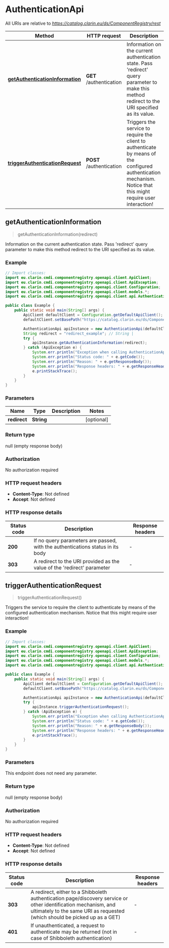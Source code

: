 # AuthenticationApi

All URIs are relative to *https://catalog.clarin.eu/ds/ComponentRegistry/rest*

| Method | HTTP request | Description |
|------------- | ------------- | -------------|
| [**getAuthenticationInformation**](AuthenticationApi.md#getAuthenticationInformation) | **GET** /authentication | Information on the current authentication state. Pass &#39;redirect&#39; query parameter to make this method redirect to the URI specified as its value. |
| [**triggerAuthenticationRequest**](AuthenticationApi.md#triggerAuthenticationRequest) | **POST** /authentication | Triggers the service to require the client to authenticate by means of the configured authentication mechanism. Notice that this might require user interaction! |



## getAuthenticationInformation

> getAuthenticationInformation(redirect)

Information on the current authentication state. Pass &#39;redirect&#39; query parameter to make this method redirect to the URI specified as its value.

### Example

```java
// Import classes:
import eu.clarin.cmdi.componentregistry.openapi.client.ApiClient;
import eu.clarin.cmdi.componentregistry.openapi.client.ApiException;
import eu.clarin.cmdi.componentregistry.openapi.client.Configuration;
import eu.clarin.cmdi.componentregistry.openapi.client.models.*;
import eu.clarin.cmdi.componentregistry.openapi.client.api.AuthenticationApi;

public class Example {
    public static void main(String[] args) {
        ApiClient defaultClient = Configuration.getDefaultApiClient();
        defaultClient.setBasePath("https://catalog.clarin.eu/ds/ComponentRegistry/rest");

        AuthenticationApi apiInstance = new AuthenticationApi(defaultClient);
        String redirect = "redirect_example"; // String | 
        try {
            apiInstance.getAuthenticationInformation(redirect);
        } catch (ApiException e) {
            System.err.println("Exception when calling AuthenticationApi#getAuthenticationInformation");
            System.err.println("Status code: " + e.getCode());
            System.err.println("Reason: " + e.getResponseBody());
            System.err.println("Response headers: " + e.getResponseHeaders());
            e.printStackTrace();
        }
    }
}
```

### Parameters


| Name | Type | Description  | Notes |
|------------- | ------------- | ------------- | -------------|
| **redirect** | **String**|  | [optional] |

### Return type

null (empty response body)

### Authorization

No authorization required

### HTTP request headers

- **Content-Type**: Not defined
- **Accept**: Not defined


### HTTP response details
| Status code | Description | Response headers |
|-------------|-------------|------------------|
| **200** | If no query parameters are passed, with the authentications status in its body |  -  |
| **303** | A redirect to the URI provided as the value of the &#39;redirect&#39; parameter |  -  |


## triggerAuthenticationRequest

> triggerAuthenticationRequest()

Triggers the service to require the client to authenticate by means of the configured authentication mechanism. Notice that this might require user interaction!

### Example

```java
// Import classes:
import eu.clarin.cmdi.componentregistry.openapi.client.ApiClient;
import eu.clarin.cmdi.componentregistry.openapi.client.ApiException;
import eu.clarin.cmdi.componentregistry.openapi.client.Configuration;
import eu.clarin.cmdi.componentregistry.openapi.client.models.*;
import eu.clarin.cmdi.componentregistry.openapi.client.api.AuthenticationApi;

public class Example {
    public static void main(String[] args) {
        ApiClient defaultClient = Configuration.getDefaultApiClient();
        defaultClient.setBasePath("https://catalog.clarin.eu/ds/ComponentRegistry/rest");

        AuthenticationApi apiInstance = new AuthenticationApi(defaultClient);
        try {
            apiInstance.triggerAuthenticationRequest();
        } catch (ApiException e) {
            System.err.println("Exception when calling AuthenticationApi#triggerAuthenticationRequest");
            System.err.println("Status code: " + e.getCode());
            System.err.println("Reason: " + e.getResponseBody());
            System.err.println("Response headers: " + e.getResponseHeaders());
            e.printStackTrace();
        }
    }
}
```

### Parameters

This endpoint does not need any parameter.

### Return type

null (empty response body)

### Authorization

No authorization required

### HTTP request headers

- **Content-Type**: Not defined
- **Accept**: Not defined


### HTTP response details
| Status code | Description | Response headers |
|-------------|-------------|------------------|
| **303** | A redirect, either to a Shibboleth authentication page/discovery service or other identification mechanism, and ultimately to the same URI as requested (which should be picked up as a GET) |  -  |
| **401** | If unauthenticated, a request to authenticate may be returned (not in case of Shibboleth authentication) |  -  |

